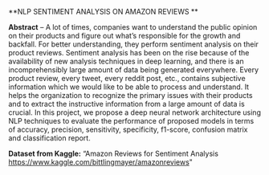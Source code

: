 **NLP SENTIMENT ANALYSIS ON AMAZON REVIEWS **

**Abstract** – A lot of times, companies want to understand the public opinion on their products and figure out what’s responsible for the growth and backfall. For better understanding, they perform sentiment analysis on their product reviews. Sentiment analysis has been on the rise because of the availability of new analysis techniques in deep learning, and there is an incomprehensibly large amount of data being generated everywhere. Every product review, every tweet, every reddit post, etc., contains subjective information which we would like to be able to process and understand. It helps the organization to recognize the primary issues with their products and to extract the instructive information from a large amount of data is crucial. In this project, we propose a deep neural network architecture using NLP techniques to evaluate the performance of proposed models in terms of accuracy, precision, sensitivity, specificity, f1-score, confusion matrix and classification report.  

**Dataset from Kaggle:** “Amazon Reviews for Sentiment Analysis https://www.kaggle.com/bittlingmayer/amazonreviews"
